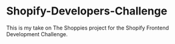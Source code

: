 # Shopify-Developers-Challenge
This is my take on The Shoppies project for the Shopify Frontend Development Challenge.
